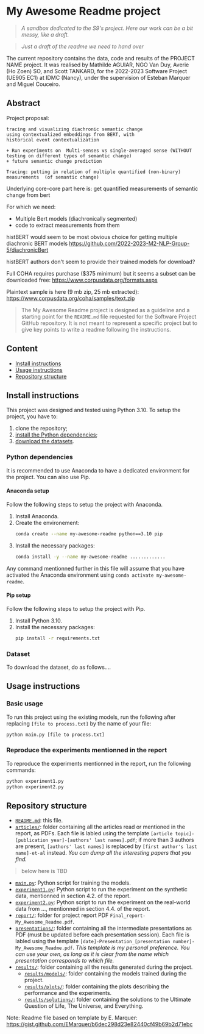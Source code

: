 # My Awesome Readme project

>*A sandbox dedicated to the S9's project. Here our work can be a bit messy, like a draft.*

> *Just a draft of the readme we need to hand over*

The current repository contains the data, code and results of the PROJECT NAME project.
It was realised by Mathilde AGUIAR, NGO Van Duy, Averie (Ho Zoen) SO, and Scott TANKARD, 
for the 2022-2023 Software Project (UE905 EC1) at IDMC (Nancy), under the supervision of Esteban Marquer and Miguel Couceiro.

## Abstract

Project proposal:
```
tracing and visualizing diachronic semantic change 
using contextualized embeddings from BERT, with 
historical event contextualization

+ Run experiments on  Multi-senses vs single-averaged sense (WITHOUT testing on different types of semantic change)
+ future semantic change prediction

Tracing: putting in relation of multiple quantified (non-binary) measurements  (of semantic change)
```

Underlying core-core part here is: get quantified measurements of semantic change from bert

For which we need:
- Multiple Bert models (diachronically segmented)
- code to extract measurements from them

histBERT would seem to be most obvious choice for getting multiple diachronic BERT models
https://github.com/2022-2023-M2-NLP-Group-5/diachronicBert

histBERT authors don't seem to provide their trained models for download?

Full COHA requires purchase ($375 minimum) but it seems a subset can be downloaded free:
https://www.corpusdata.org/formats.asps

Plaintext sample is here (9 mb zip, 25 mb extracted):
https://www.corpusdata.org/coha/samples/text.zip

> The My Awesome Readme project is designed as a guideline and a starting point for the `README.md` file requested for the Software Project GitHub repository. It is not meant to represent a specific project but to give key points to write a readme following the instructions.

## Content
- [Install instructions](#install-instructions)
- [Usage instructions](#usage-instruction)
- [Repository structure](#repository-structure)

## Install instructions

This project was designed and tested using Python 3.10.
To setup the project, you have to:
1. clone the repository;
2. [install the Python dependencies](#python-dependencies);
3. [download the datasets](#).

### Python dependencies
It is recommended to use Anaconda to have a dedicated environment for the project.
You can also use Pip.

#### Anaconda setup
Follow the following steps to setup the project with Anaconda.
1. Install Anaconda.
2. Create the environement:
    ```bash
    conda create --name my-awesome-readme python==3.10 pip
    ```
3. Install the necessary packages:
    ```bash
    conda install -y --name my-awesome-readme .............
    ```

Any command mentionned further in this file will assume that you have activated the Anaconda environment using `conda activate my-awesome-readme`.

#### Pip setup
Follow the following steps to setup the project with Pip.
1. Install Python 3.10.
2. Install the necessary packages:
    ```bash
    pip install -r requirements.txt
    ```

### Dataset
To download the dataset, do as follows....

## Usage instructions
### Basic usage
To run this project using the existing models, run the following after replacing `[file to process.txt]` by the name of your file:
```bash
python main.py [file to process.txt]
```

### Reproduce the experiments mentionned in the report
To reproduce the experiments mentionned in the report, run the following commands:
```bash
python experiment1.py
python experiment2.py
```

## Repository structure

- [`README.md`](/README.md): this file.
- [`articles/`](/articles/): folder containing all the articles read or mentioned in the report, as PDFs. Each file is labled using the template `[article topic]-[publication year]-[authors' last names].pdf`; if more than 3 authors are present, `[authors' last names]` is replaced by `[first author's last name]-et-al` instead. *You can dump all the interesting papers that you find.*

> below here is TBD 

- [`main.py`](/main.py): Python script for training the models.
- [`experiment1.py`](/experiment1.py): Python script to run the experiment on the synthetic data, mentionned in section 4.2. of the report.
- [`experiment2.py`](/experiment2.py): Python script to run the experiment on the real-world data from ..., mentionned in section 4.4. of the report.
- [`report/`](/report/): folder for project report PDF `Final_report-My_Awesome_Readme.pdf`.
- [`presentations/`](/presentations/): folder containing all the intermediate presentations as PDF (must be updated before each presentation session). Each file is labled using the template `[date]-Presentation_[presentation number]-My_Awesome_Readme.pdf`. *This template is my personal preference. You can use your own, as long as it is clear from the name which presentation corresponds to which file.*
- [`results/`](/results/): folder containing all the results generated during the project.
    - [`results/models/`](/results/models/): folder containing the models trained during the project.
    - [`results/plots/`](/results/plots/): folder containing the plots describing the performance and the experiments.
    - [`results/solutions/`](/results/solutions/): folder containing the solutions to the Ultimate Question of Life, The Universe, and Everything.

Note: Readme file based on template by E. Marquer: https://gist.github.com/EMarquer/b6dec298d23e82440cf49b69b2d71ebc
